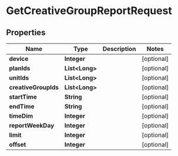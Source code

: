 

# GetCreativeGroupReportRequest


## Properties

Name | Type | Description | Notes
------------ | ------------- | ------------- | -------------
**device** | **Integer** |  |  [optional]
**planIds** | **List&lt;Long&gt;** |  |  [optional]
**unitIds** | **List&lt;Long&gt;** |  |  [optional]
**creativeGroupIds** | **List&lt;Long&gt;** |  |  [optional]
**startTime** | **String** |  |  [optional]
**endTime** | **String** |  |  [optional]
**timeDim** | **Integer** |  |  [optional]
**reportWeekDay** | **Integer** |  |  [optional]
**limit** | **Integer** |  |  [optional]
**offset** | **Integer** |  |  [optional]



